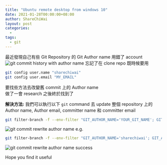 ```yaml
---
title: "Ubuntu remote desktop from windows 10"
date: 2021-01-28T00:00:00+08:00
author: ShareChiWai
layout: post
categories:
  -
tags:
  - git
---
```


最近發現自己有些 Git Repository 的 Git Author name 用錯了 account  
![git commit history with author name](/img/2021/git-batch-amend-commit-author-name.png "git commit history with author name")
忘記了在 clone repo 既時候要用

```bash
git config user.name "sharechiwai"
git config user.email "MY_EMAIL"
```

要找些方法去改變舊 commit 上的 Author name  
做了一會 research 之後終於找到了

**解決方法:**
我們可以執行以下 `git` command 去 update 整個 repository 上的 Author name, Author email, committer name 和 committer email

```bash
git filter-branch -f --env-filter "GIT_AUTHOR_NAME='YOUR_GIT_NAME'; GIT_AUTHOR_EMAIL='YOUR_GIT_EMAIL'; GIT_COMMITTER_NAME='YOUR_GIT_NAME'; GIT_COMMITTER_EMAIL='YOUR_GIT_EMAIL';" HEAD

```

![git commit rewrite author name](/img/2021/git-batch-amend-commit-author-name-process.png "git commit rewrite author name")
e.g.

```bash
git filter-branch -f --env-filter "GIT_AUTHOR_NAME='sharechiwai'; GIT_AUTHOR_EMAIL='YOUR_GIT_EMAIL'; GIT_COMMITTER_NAME='sharechiwai'; GIT_COMMITTER_EMAIL='YOUR_GIT_EMAIL';" HEAD

```

![git commit rewrite author name success](/img/2021/git-batch-amend-commit-author-name-success.png "git commit rewrite author name")

Hope you find it useful
